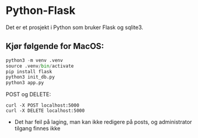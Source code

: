 # Python-Flask

Det er et prosjekt i Python som bruker Flask og sqlite3.

## Kjør følgende for MacOS:
```python
python3 -m venv .venv
source .venv/bin/activate
pip install flask
python3 init_db.py
python3 app.py
```

POST og DELETE:
```
curl -X POST localhost:5000
curl -X DELETE localhost:5000
```

- Det har feil på laging, man kan ikke redigere på posts, og administrator tilgang finnes ikke
